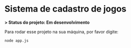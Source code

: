 <h1> Sistema de cadastro de jogos </h1>

<b> > Status do projeto: Em desenvolvimento </b>

Para rodar esse projeto na sua máquina, por favor digite:

```
node app.js
```
